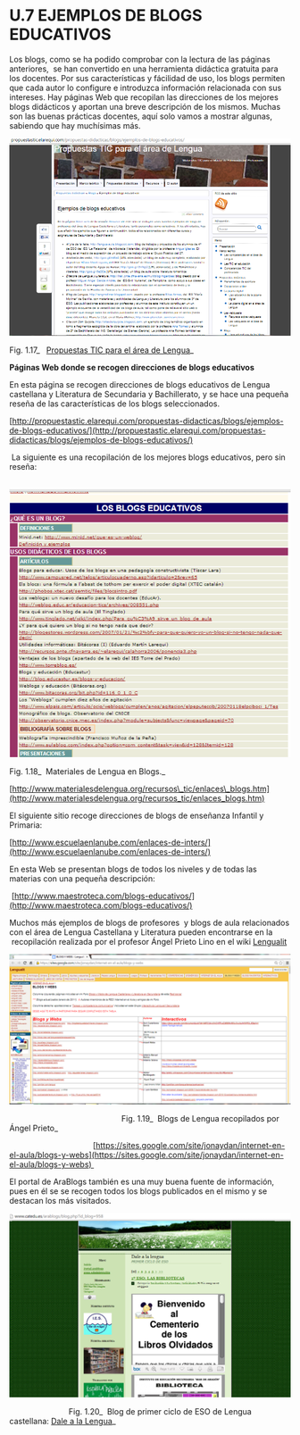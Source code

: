 # U.7 EJEMPLOS DE BLOGS EDUCATIVOS

Los blogs, como se ha podido comprobar con la lectura de las páginas anteriores,  se han convertido en una herramienta didáctica gratuita para los docentes. Por sus características y fácilidad de uso, los blogs permiten que cada autor lo configure e introduzca información relacionada con sus intereses. Hay páginas Web que recopilan las direcciones de los mejores blogs didácticos y aportan una breve descripción de los mismos. Muchas son las buenas prácticas docentes, aquí solo vamos a mostrar algunas, sabiendo que hay muchísimas más.


![Página web donde se recogen blogs recomendados para Lengua](img/los_mejores_blogso.png "Página web donde se recogen blogs recomendado")


Fig. 1.17_   [Propuestas TIC para el área de Lengua](http://propuestastic.elarequi.com/propuestas-didacticas/blogs/ejemplos-de-blogs-educativos/)_

**Páginas Web donde se recogen direcciones de blogs educativos** 

En esta página se recogen direcciones de blogs educativos de Lengua castellana y Literatura de Secundaria y Bachillerato, y se hace una pequeña reseña de las características de los blogs seleccionados.

[http://propuestastic.elarequi.com/propuestas-didacticas/blogs/ejemplos-de-blogs-educativos/](http://propuestastic.elarequi.com/propuestas-didacticas/blogs/ejemplos-de-blogs-educativos/)

 La siguiente es una recopilación de los mejores blogs educativos, pero sin reseña:


 ![Página de direcciones de blogs educativos](img/los_mejores_blogs.png "Página de direcciones de blogs educativos")


Fig. 1.18_  Materiales de Lengua en Blogs._

[http://www.materialesdelengua.org/recursos\_tic/enlaces\_blogs.htm](http://www.materialesdelengua.org/recursos_tic/enlaces_blogs.htm)

El siguiente sitio recoge direcciones de blogs de enseñanza Infantil y Primaria:

[http://www.escuelaenlanube.com/enlaces-de-inters/](http://www.escuelaenlanube.com/enlaces-de-inters/)

En esta Web se presentan blogs de todos los niveles y de todas las materias con una pequeña descripción:

 [http://www.maestroteca.com/blogs-educativos/](http://www.maestroteca.com/blogs-educativos/)

Muchos más ejemplos de blogs de profesores  y blogs de aula relacionados con el área de Lengua Castellana y Literatura pueden encontrarse en la  recopilación realizada por el profesor Ángel Prieto Lino en el wiki [Lengualit](https://sites.google.com/site/jonaydan/internet-en-el-aula/blogs-y-webs)


![Blogs de Lengua](img/todos_los_blogs.png "Blogs de Lengua")


                                                   Fig. 1.19_  Blogs de Lengua recopilados por Ángel Prieto_

                                      [https://sites.google.com/site/jonaydan/internet-en-el-aula/blogs-y-webs](https://sites.google.com/site/jonaydan/internet-en-el-aula/blogs-y-webs) 

El portal de AraBlogs también es una muy buena fuente de información, pues en él se se recogen todos los blogs publicados en el mismo y se destacan los más visitados.


![Blog de Lengua castellanaIEs Mar de Aragón](img/blogprimarag.png "Blog de Lengua castellanaIEs Mar de Aragón")


                           Fig. 1.20_  Blog de primer ciclo de ESO de Lengua castellana: [Dale a la Lengua](http://www.catedu.es/arablogs/blog.php?id_blog=958)_

